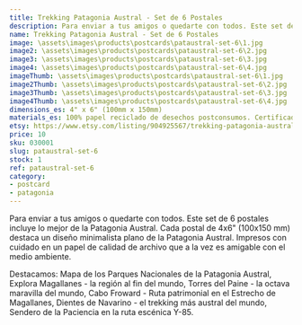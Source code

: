 ```yaml
---
title: Trekking Patagonia Austral - Set de 6 Postales
description: Para enviar a tus amigos o quedarte con todos. Este set de 6 postales incluye lo mejor de la Patagonia Austral. Impresos con cuidado en un papel de calidad de archivo que a la vez es amigable con el medio ambiente.
name: Trekking Patagonia Austral - Set de 6 Postales
image: \assets\images\products\postcards\pataustral-set-6\1.jpg
image2: \assets\images\products\postcards\pataustral-set-6\2.jpg
image3: \assets\images\products\postcards\pataustral-set-6\3.jpg
image4: \assets\images\products\postcards\pataustral-set-6\4.jpg
imageThumb: \assets\images\products\postcards\pataustral-set-6\1.jpg
image2Thumb: \assets\images\products\postcards\pataustral-set-6\2.jpg
image3Thumb: \assets\images\products\postcards\pataustral-set-6\3.jpg
image4Thumb: \assets\images\products\postcards\pataustral-set-6\4.jpg
dimensions_es: 4" x 6" (100mm x 150mm)
materials_es: 100% papel reciclado de desechos postconsumos. Certificado FSC.
etsy: https://www.etsy.com/listing/904925567/trekking-patagonia-austral-chile-set-of
price: 10
sku: 030001
slug: pataustral-set-6
stock: 1
ref: pataustral-set-6
category:
- postcard
- patagonia
---
```

Para enviar a tus amigos o quedarte con todos. Este set de 6 postales incluye lo mejor de la Patagonia Austral. Cada postal de 4x6" (100x150 mm) destaca un diseño minimalista plano de la Patagonia Austral. Impresos con cuidado en un papel de calidad de archivo que a la vez es amigable con el medio ambiente.

Destacamos: Mapa de los Parques Nacionales de la Patagonia Austral, Explora Magallanes - la región al fin del mundo, Torres del Paine - la octava maravilla del mundo, Cabo Froward - Ruta patrimonial en el Estrecho de Magallanes, Dientes de Navarino - el trekking más austral del mundo, Sendero de la Paciencia en la ruta escénica Y-85.

